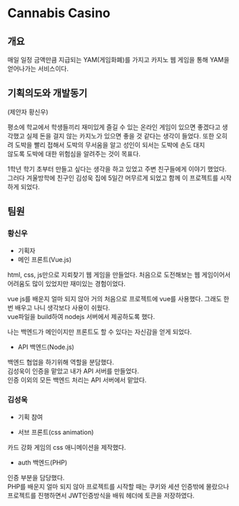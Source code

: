 Cannabis Casino
=================
## 개요
매일 일정 금액만큼 지급되는 YAM(게임화폐)를 가지고 카지노 웹 게임을 통해 YAM을
얻어나가는 서비스이다.

## 기획의도와 개발동기
(제안자 황신우)   

평소에 학교에서 학생들끼리 재미있게 즐길 수 있는 온라인 게임이 있으면 좋겠다고 
생각했고 실제 돈을 걸지 않는 카지노가 있으면 좋을 것 같다는 생각이 들었다. 
또한 오히려 도박을 빨리 접해서 도박의 무서움을 알고 성인이 되서는 도박에 손도 대지  
않도록 도박에 대한 위험심을 알려주는 것이 목표다.  
   
1학년 학기 초부터 만들고 싶다는 생각을 하고 있었고 주변 친구들에게 이야기 했었다. 
그러다 겨울방학에 친구인 김성욱 집에 5일간 머무르게 되었고 함께 이 프로젝트를 
시작하게 되었다.  

## 팀원  
### 황신우
* 기획자
* 메인 프론트(Vue.js)  

html, css, js만으로 지뢰찾기 웹 게임을 만들었다. 
처음으로 도전해보는 웹 게임이어서 어려움도 많이 있었지만 재미있는 경험이었다.

vue js를 배운지 얼마 되지 않아 거의 처음으로 프로젝트에 vue를 사용했다.
그래도 한 번 배우고 나니 생각보다 사용이 쉬웠다.  
vue파일을 build하여 nodejs 서버에서 제공하도록 했다.  

나는 백엔드가 메인이지만 프론트도 할 수 있다는 자신감을 얻게 되었다.

* API 백엔드(Node.js)  

백엔드 협업을 하기위해 역할을 분담했다.  
김성욱이 인증을 맡았고 내가 API 서버를 만들었다.  
인증 이외의 모든 백엔드 처리는 API 서버에서 맡았다.

### 김성욱
* 기획 참여

* 서브 프론트(css animation)  

카드 강화 게임의 css 애니메이션을 제작했다.

* auth 백엔드(PHP)  

인증 부분을 담당했다.   
PHP를 배운지 얼마 되지 않아 프로젝트를 시작할 때는 쿠키와 세션 인증밖에 몰랐으나  
프로젝트를 진행하면서 JWT인증방식을 배워 헤더에 토큰을 저장하였다.